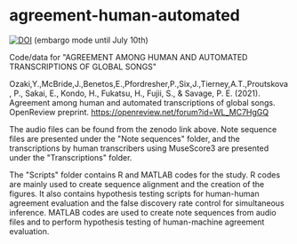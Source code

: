 # agreement-human-automated

[![DOI](https://zenodo.org/badge/DOI/10.5281/zenodo.4941863.svg)](https://doi.org/10.5281/zenodo.4941863)
(embargo mode until July 10th)

Code/data for "AGREEMENT AMONG HUMAN AND AUTOMATED TRANSCRIPTIONS OF GLOBAL SONGS"

Ozaki,Y.,McBride,J.,Benetos,E.,Pfordresher,P.,Six,J.,Tierney,A.T.,Proutskova, P., Sakai, E., Kondo, H., Fukatsu, H., Fujii, S., & Savage, P. E. (2021). Agreement among human and automated transcriptions of global songs. OpenReview preprint. https://openreview.net/forum?id=WL_MC7HgGQ

The audio files can be found from the zenodo link above. Note sequence files are presented under the "Note sequences" folder, and the transcriptions by human transcribers using MuseScore3 are presented under the "Transcriptions" folder. 

The "Scripts" folder contains R and MATLAB codes for the study. R codes are mainly used to create sequence alignment and the creation of the figures. It also contains hypothesis testing scripts for human-human agreement evaluation and the false discovery rate control for simultaneous inference. MATLAB codes are used to create note sequences from audio files and to perform hypothesis testing of human-machine agreement evaluation.